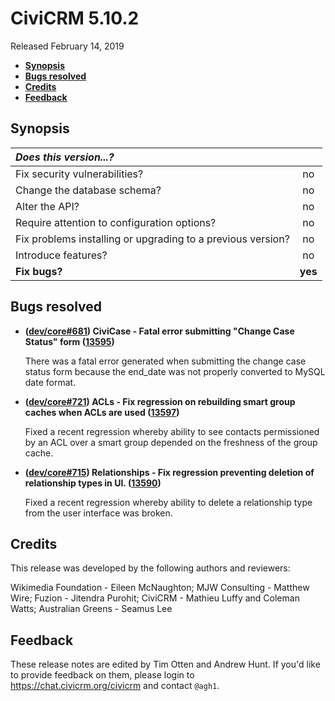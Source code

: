 # CiviCRM 5.10.2

Released February 14, 2019

- **[Synopsis](#synopsis)**
- **[Bugs resolved](#bugs)**
- **[Credits](#credits)**
- **[Feedback](#feedback)**

## <a name="synopsis"></a>Synopsis

| *Does this version...?*                                         |         |
|:--------------------------------------------------------------- |:-------:|
| Fix security vulnerabilities?                                   |   no    |
| Change the database schema?                                     |   no    |
| Alter the API?                                                  |   no    |
| Require attention to configuration options?                     |   no    |
| Fix problems installing or upgrading to a previous version?     |   no    |
| Introduce features?                                             |   no    |
| **Fix bugs?**                                                   | **yes** |

## <a name="bugs"></a>Bugs resolved

- **([dev/core#681](https://lab.civicrm.org/dev/core/issues/681)) CiviCase - Fatal error
  submitting "Change Case Status" form
  ([13595](https://github.com/civicrm/civicrm-core/pull/13595))**

  There was a fatal error generated when submitting the change case status form
  because the end_date was not properly converted to MySQL date format.

- **([dev/core#721](https://lab.civicrm.org/dev/core/issues/721)) ACLs - Fix regression
  on rebuilding smart group caches when ACLs are used
  ([13597](https://github.com/civicrm/civicrm-core/pull/13597))**

  Fixed a recent regression whereby ability to see contacts permissioned by an 
  ACL over a smart group depended on the freshness of the group cache.

- **([dev/core#715](https://lab.civicrm.org/dev/core/issues/715)) Relationships - Fix regression
  preventing deletion of relationship types in UI.
  ([13590](https://github.com/civicrm/civicrm-core/pull/13590))**

  Fixed a recent regression whereby ability to delete a relationship type
  from the user interface was broken.

## <a name="credits"></a>Credits

This release was developed by the following authors and reviewers:

Wikimedia Foundation - Eileen McNaughton; MJW Consulting - Matthew Wire; Fuzion - Jitendra Purohit;
CiviCRM - Mathieu Luffy and Coleman Watts; Australian Greens - Seamus Lee

## <a name="feedback"></a>Feedback

These release notes are edited by Tim Otten and Andrew Hunt.  If you'd like to
provide feedback on them, please login to https://chat.civicrm.org/civicrm and
contact `@agh1`.
